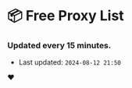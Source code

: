 # :package: Free Proxy List
### Updated every 15 minutes.

- Last updated: `2024-08-12 21:50`

:heart:
